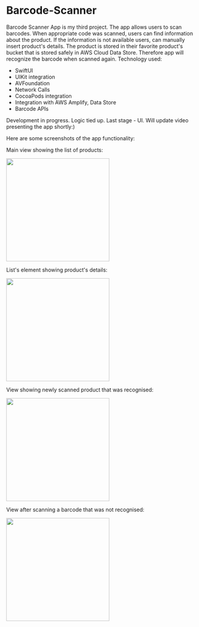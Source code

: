 # Barcode-Scanner

Barcode Scanner App is my third project. The app allows users to scan barcodes. When appropriate code was scanned, users can find information about the product. If the information is not available users, can manually insert product's details. The product is stored in their favorite product's bucket that is stored safely in AWS Cloud Data Store. Therefore app will recognize the barcode when scanned again.
Technology used:
- SwiftUI
- UIKit integration
- AVFoundation
- Network Calls
- CocoaPods integration
- Integration with AWS Amplify, Data Store
- Barcode APIs

Development in progress. Logic tied up. Last stage - UI.
Will update video presenting the app shortly:)

Here are some screenshots of the app functionality:

Main view showing the list of products:

<img src="https://user-images.githubusercontent.com/71930261/108132905-92d3ba80-70ab-11eb-8c07-c6dfaf68be4b.PNG" width="275">

List's element showing product's details:

<img src="https://user-images.githubusercontent.com/71930261/108132907-936c5100-70ab-11eb-8de0-7f95dcc0e6fd.PNG" width="275">

View showing newly scanned product that was recognised:

<img src="https://user-images.githubusercontent.com/71930261/108132900-91a28d80-70ab-11eb-82cd-64189b51469b.PNG" width="275">

View after scanning a barcode that was not recognised:

<img src="https://user-images.githubusercontent.com/71930261/108132908-9404e780-70ab-11eb-9f7b-4f8b67203b2f.PNG" width="275" >
